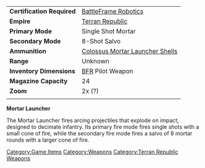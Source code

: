 |                            |                                                                                  |
| -------------------------- | -------------------------------------------------------------------------------- |
| **Certification Required** | [BattleFrame Robotics](BattleFrame_Robotics.md "wikilink")                       |
| **Empire**                 | [Terran Republic](Terran_Republic.md "wikilink")                                 |
| **Primary Mode**           | Single Shot Mortar                                                               |
| **Secondary Mode**         | 8-Shot Salvo                                                                     |
| **Ammunition**             | [Colossus Mortar Launcher Shells](Colossus_Mortar_Launcher_Shells.md "wikilink") |
| **Range**                  | Unknown                                                                          |
| **Inventory Dimensions**   | [BFR](BFR.md "wikilink") Pilot Weapon                                            |
| **Magazine Capacity**      | 24                                                                               |
| **Zoom**                   | 2x (?)                                                                           |
|                            |                                                                                  |

**Mortar Launcher**

The Mortar Launcher fires arcing projectiles that explode on impact,
designed to decimate infantry. Its primary fire mode fires single shots
with a small cone of fire, while the secondary fire mode fires a salvo
of 8 mortar rounds with a larger cone of fire.

[Category:Game Items](Category:Game_Items.md "wikilink")
[Category:Weapons](Category:Weapons.md "wikilink") [Category:Terran
Republic Weapons](Category:Terran_Republic_Weapons.md "wikilink")
